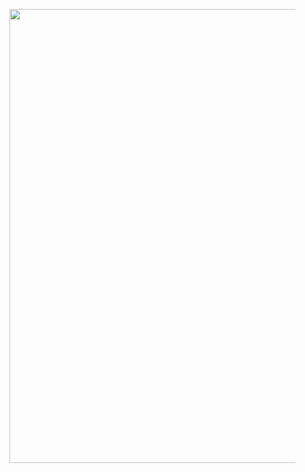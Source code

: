 <p align="center">
  <img width ="800" src="https://github.com/FilipeCastro008/Praticando-git/blob/main/Java/AreaCirculo%20-%20Beecrowd/Captura%20de%20tela%202022-06-21%20060743.png">
</p>                         
